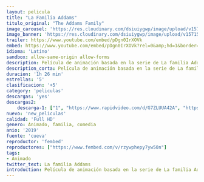 ```yaml
---
layout: pelicula
title: "La Familia Addams"
titulo_original: "The Addams Family"
image_carousel: 'https://res.cloudinary.com/dsiuiygwp/image/upload/v1571541387/locos-min_ye7ssb.jpg'
image_banner: 'https://res.cloudinary.com/dsiuiygwp/image/upload/v1571541386/addams-min_p25h9r.jpg'
trailer: https://www.youtube.com/embed/pDgn0IrXOVk
embed: https://www.youtube.com/embed/pDgn0IrXOVk?rel=0&amp;hd=1&border=0&wmode=opaque&enablejsapi=1&modestbranding=1&controls=1&showinfo=1
idioma: 'Latino'
sandbox: allow-same-origin allow-forms
description: Película de animación basada en la serie de La familia Addams.
description_corta: Película de animación basada en la serie de La familia Addams.
duracion: '1h 26 min'
estrellas: '5'
clasificacion: '+5'
category: 'peliculas'
descargas: 'yes'
descargas2:
    descarga-1: ["1", "https://www.rapidvideo.com/d/G7ZLUUA42A", "https://www.google.com/s2/favicons?domain=openload.co","OpenLoad","https://res.cloudinary.com/imbriitneysam/image/upload/v1541473684/mexico.png", "Latino", "TS-Screener"]
nuevo: 'new_peliculas'
calidad: 'Full HD'
genero: Animado, familia, comedia
anio: '2019'
fuente: 'cueva'
reproductor: 'fembed'
reproductores: ["https://www.fembed.com/v/rzywphepy7yw50n"]
tags:
- Animado
twitter_text: La familia Addams
introduction: Película de animación basada en la serie de La familia Addams.
---
```



 







